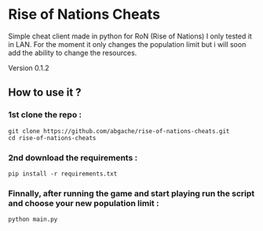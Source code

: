# Rise of Nations Cheats
Simple cheat client made in python for RoN (Rise of Nations)
I only tested it in LAN.
For the moment it only changes the population limit but i will soon add the ability to change the resources.

Version 0.1.2
## How to use it ?
### 1st clone the repo :
```
git clone https://github.com/abgache/rise-of-nations-cheats.git
cd rise-of-nations-cheats
```
### 2nd download the requirements :
```
pip install -r requirements.txt
```
### Finnally, __after running the game and start playing__ run the script and choose your new population limit :
```
python main.py
```
